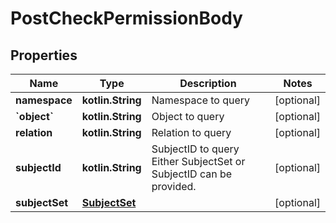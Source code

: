 
# PostCheckPermissionBody

## Properties
| Name | Type | Description | Notes |
| ------------ | ------------- | ------------- | ------------- |
| **namespace** | **kotlin.String** | Namespace to query |  [optional] |
| **&#x60;object&#x60;** | **kotlin.String** | Object to query |  [optional] |
| **relation** | **kotlin.String** | Relation to query |  [optional] |
| **subjectId** | **kotlin.String** | SubjectID to query  Either SubjectSet or SubjectID can be provided. |  [optional] |
| **subjectSet** | [**SubjectSet**](SubjectSet.md) |  |  [optional] |



